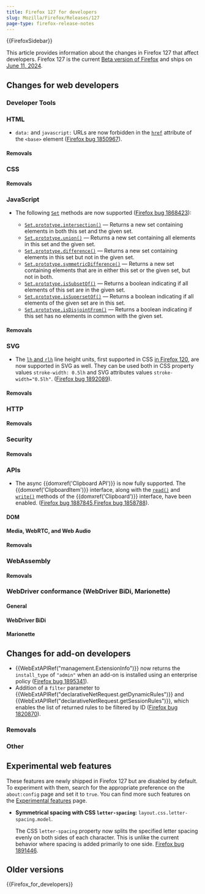 ```yaml
---
title: Firefox 127 for developers
slug: Mozilla/Firefox/Releases/127
page-type: firefox-release-notes
---
```


{{FirefoxSidebar}}

This article provides information about the changes in Firefox 127 that affect developers. Firefox 127 is the current [Beta version of Firefox](https://www.mozilla.org/en-US/firefox/channel/desktop/#beta) and ships on [June 11, 2024](https://whattrainisitnow.com/release/?version=127).

## Changes for web developers

### Developer Tools

### HTML

- `data:` and `javascript:` URLs are now forbidden in the [`href`](/en-US/docs/Web/HTML/Element/base#href) attribute of the `<base>` element ([Firefox bug 1850967](https://bugzil.la/1850967)).

#### Removals

### CSS

#### Removals

### JavaScript

- The following [`Set`](/en-US/docs/Web/JavaScript/Reference/Global_Objects/Set) methods are now supported ([Firefox bug 1868423](https://bugzil.la/1868423)):

  - [`Set.prototype.intersection()`](/en-US/docs/Web/JavaScript/Reference/Global_Objects/Set/intersection) — Returns a new set containing elements in both this set and the given set.
  - [`Set.prototype.union()`](/en-US/docs/Web/JavaScript/Reference/Global_Objects/Set/union) — Returns a new set containing all elements in this set and the given set.
  - [`Set.prototype.difference()`](/en-US/docs/Web/JavaScript/Reference/Global_Objects/Set/difference) — Returns a new set containing elements in this set but not in the given set.
  - [`Set.prototype.symmetricDifference()`](/en-US/docs/Web/JavaScript/Reference/Global_Objects/Set/symmetricDifference) — Returns a new set containing elements that are in either this set or the given set, but not in both.
  - [`Set.prototype.isSubsetOf()`](/en-US/docs/Web/JavaScript/Reference/Global_Objects/Set/isSubsetOf) — Returns a boolean indicating if all elements of this set are in the given set.
  - [`Set.prototype.isSupersetOf()`](/en-US/docs/Web/JavaScript/Reference/Global_Objects/Set/isSupersetOf) — Returns a boolean indicating if all elements of the given set are in this set.
  - [`Set.prototype.isDisjointFrom()`](/en-US/docs/Web/JavaScript/Reference/Global_Objects/Set/isDisjointFrom) — Returns a boolean indicating if this set has no elements in common with the given set.

#### Removals

### SVG

- The [`lh` and `rlh`](/en-US/docs/Learn/CSS/Building_blocks/Values_and_units#line_height_units) line height units, first supported in CSS [in Firefox 120](/en-US/docs/Mozilla/Firefox/Releases/120#css), are now supported in SVG as well. They can be used both in CSS property values `stroke-width: 0.5lh` and SVG attributes values `stroke-width="0.5lh"`. ([Firefox bug 1892089](https://bugzil.la/1892089)).

#### Removals

### HTTP

#### Removals

### Security

#### Removals

### APIs

- The async {{domxref('Clipboard API')}} is now fully supported. The {{domxref('ClipboardItem')}} interface, along with the [`read()`](/en-US/docs/Web/API/Clipboard/read) and [`write()`](/en-US/docs/Web/API/Clipboard/write) methods of the {{domxref('Clipboard')}} interface, have been enabled. ([Firefox bug 1887845](https://bugzil.la/1887845),[Firefox bug 1858788](https://bugzil.la/1858788)).

#### DOM

#### Media, WebRTC, and Web Audio

#### Removals

### WebAssembly

#### Removals

### WebDriver conformance (WebDriver BiDi, Marionette)

#### General

#### WebDriver BiDi

#### Marionette

## Changes for add-on developers

- {{WebExtAPIRef("management.ExtensionInfo")}} now returns the `install_type` of `"admin"` when an add-on is installed using an enterprise policy ([Firefox bug 1895341](https://bugzil.la/1895341)).
- Addition of a `filter` parameter to {{WebExtAPIRef("declarativeNetRequest.getDynamicRules")}} and {{WebExtAPIRef("declarativeNetRequest.getSessionRules")}}, which enables the list of returned rules to be filtered by ID ([Firefox bug 1820870](https://bugzil.la/1820870)).

### Removals

### Other

## Experimental web features

These features are newly shipped in Firefox 127 but are disabled by default. To experiment with them, search for the appropriate preference on the `about:config` page and set it to `true`. You can find more such features on the [Experimental features](/en-US/docs/Mozilla/Firefox/Experimental_features) page.

- **Symmetrical spacing with CSS `letter-spacing`:** `layout.css.letter-spacing.model`.

  The CSS `letter-spacing` property now splits the specified letter spacing evenly on both sides of each character. This is unlike the current behavior where spacing is added primarily to one side. [Firefox bug 1891446](https://bugzil.la/1891446).

## Older versions

{{Firefox_for_developers}}

